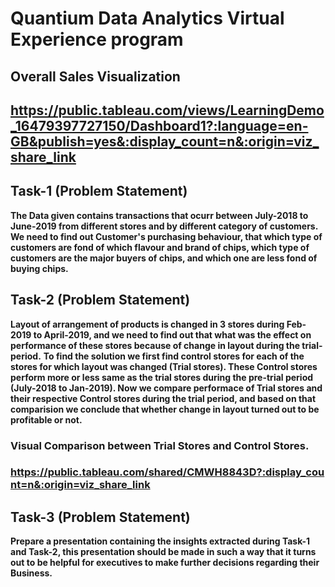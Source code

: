 # Quantium Data Analytics Virtual Experience program

## Overall Sales Visualization
## https://public.tableau.com/views/LearningDemo_16479397727150/Dashboard1?:language=en-GB&publish=yes&:display_count=n&:origin=viz_share_link

## Task-1 (Problem Statement)
**The Data given contains transactions that ocurr between July-2018 to June-2019 from different stores and by different category of customers.**
**We need to find out Customer's purchasing behaviour, that which type of customers are fond of which flavour and brand of chips, which type of customers are the major buyers
of chips, and which one are less fond of buying chips.**

## Task-2 (Problem Statement)
**Layout of arrangement of products is changed in 3 stores during Feb-2019 to April-2019, and we need to find out that what was the effect on performance of these stores because 
of change in layout during the trial-period.**
**To find the solution we first find control stores for each of the stores for which layout was changed (Trial stores). These Control stores perform more or less same as the
trial stores during the pre-trial period (July-2018 to Jan-2019). Now we compare performace of Trial stores and their respective Control stores during the trial period, and based 
on that comparision we conclude that whether change in layout turned out to be profitable or not.**
### Visual Comparison between Trial Stores and Control Stores.
### https://public.tableau.com/shared/CMWH8843D?:display_count=n&:origin=viz_share_link


## Task-3 (Problem Statement)
**Prepare a presentation containing the insights extracted during Task-1 and Task-2, this presentation should be made in such a way that it turns out to be helpful for
executives to make further decisions regarding their Business.**

